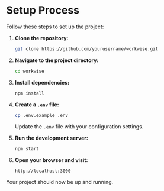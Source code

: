 # Setup Process

Follow these steps to set up the project:

1. **Clone the repository:**
    ```sh
    git clone https://github.com/yourusername/workwise.git
    ```

2. **Navigate to the project directory:**
    ```sh
    cd workwise
    ```

3. **Install dependencies:**
    ```sh
    npm install
    ```

4. **Create a `.env` file:**
    ```sh
    cp .env.example .env
    ```
    Update the `.env` file with your configuration settings.

5. **Run the development server:**
    ```sh
    npm start
    ```

6. **Open your browser and visit:**
    ```
    http://localhost:3000
    ```

Your project should now be up and running.